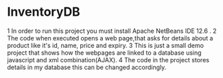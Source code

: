 # InventoryDB
1 In order to run this project you must install Apache NetBeans IDE 12.6 .
2 The code when executed opens a web page,that asks for details about a product like it's id, name, price and expiry.
3 This is just a small demo project that shows how the webpages are linked to a database using javascript and xml combination(AJAX).
4 The code in the project stores details in my database this can be changed accordingly.
